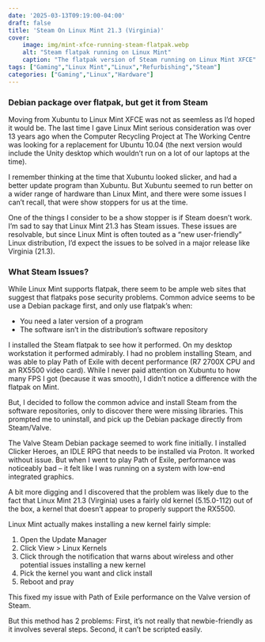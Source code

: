 ```yaml
---
date: '2025-03-13T09:19:00-04:00'
draft: false
title: 'Steam On Linux Mint 21.3 (Virginia)'
cover:
    image: img/mint-xfce-running-steam-flatpak.webp
    alt: "Steam flatpak running on Linux Mint"
    caption: "The flatpak version of Steam running on Linux Mint XFCE"
tags: ["Gaming","Linux Mint","Linux","Refurbishing","Steam"]
categories: ["Gaming","Linux","Hardware"]
---
```


### Debian package over flatpak, but get it from Steam

Moving from Xubuntu to Linux Mint XFCE was not as seemless as I’d hoped it would be. The last time I gave Linux Mint serious consideration was over 13 years ago when the Computer Recycling Project at The Working Centre was looking for a replacement for Ubuntu 10.04 (the next version would include the Unity desktop which wouldn’t run on a lot of our laptops at the time).

I remember thinking at the time that Xubuntu looked slicker, and had a better update program than Xubuntu. But Xubuntu seemed to run better on a wider range of hardware than Linux Mint, and there were some issues I can’t recall, that were show stoppers for us at the time.

One of the things I consider to be a show stopper is if Steam doesn’t work. I’m sad to say that Linux Mint 21.3 has Steam issues. These issues are resolvable, but since Linux Mint is often touted as a “new user-friendly” Linux distribution, I’d expect the issues to be solved in a major release like Virginia (21.3).

### What Steam Issues?

While Linux Mint supports flatpak, there seem to be ample web sites that suggest that flatpaks pose security problems. Common advice seems to be use a Debian package first, and only use flatpak’s when:

- You need a later version of a program
- The software isn’t in the distribution’s software repository

I installed the Steam flatpak to see how it performed. On my desktop workstation it performed admirably. I had no problem installing Steam, and was able to play Path of Exile with decent performance (R7 2700X CPU and an RX5500 video card). While I never paid attention on Xubuntu to how many FPS I got (because it was smooth), I didn’t notice a difference with the flatpak on Mint.

But, I decided to follow the common advice and install Steam from the software repositories, only to discover there were missing libraries. This prompted me to uninstall, and pick up the Debian package directly from Steam/Valve.

The Valve Steam Debian package seemed to work fine initially. I installed Clicker Heroes, an IDLE RPG that needs to be installed via Proton. It worked without issue. But when I went to play Path of Exile, performance was noticeably bad – it felt like I was running on a system with low-end integrated graphics.

A bit more digging and I discovered that the problem was likely due to the fact that Linux Mint 21.3 (Virginia) uses a fairly old kernel (5.15.0-112) out of the box, a kernel that doesn’t appear to properly support the RX5500.

Linux Mint actually makes installing a new kernel fairly simple:

1. Open the Update Manager
2. Click View > Linux Kernels
3. Click through the notification that warns about wireless and other potential issues installing a new kernel
4. Pick the kernel you want and click install
5. Reboot and pray


This fixed my issue with Path of Exile performance on the Valve version of Steam.

But this method has 2 problems: First, it’s not really that newbie-friendly as it involves several steps. Second, it can’t be scripted easily.